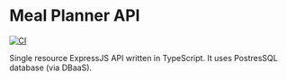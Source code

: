 # Meal Planner API

[![CI](https://github.com/valya-experiments/meal-planner-api/actions/workflows/ci.yml/badge.svg?branch=main)](https://github.com/valya-experiments/meal-planner-api/actions/workflows/ci.yml)

Single resource ExpressJS API written in TypeScript. It uses PostresSQL database (via DBaaS).
